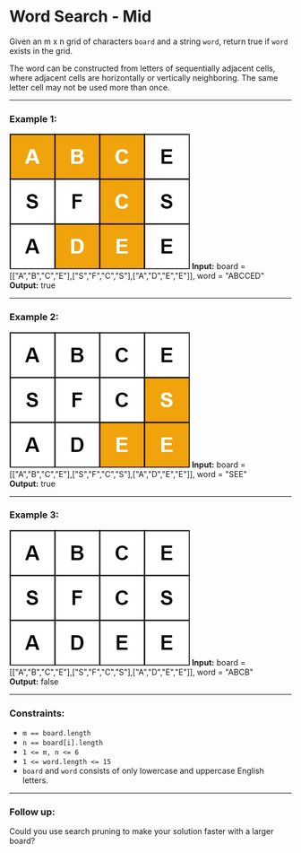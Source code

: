 # Word Search - Mid

Given an m x n grid of characters `board` and a string `word`, return true if `word` exists in the grid.

The word can be constructed from letters of sequentially adjacent cells, where adjacent cells are horizontally or vertically neighboring. The same letter cell may not be used more than once.

---

### Example 1:
![Example 1](example1.jpeg)
**Input:** board = [["A","B","C","E"],["S","F","C","S"],["A","D","E","E"]], word = "ABCCED"  
**Output:** true

---

### Example 2:
![Example 2](example2.jpeg)
**Input:** board = [["A","B","C","E"],["S","F","C","S"],["A","D","E","E"]], word = "SEE"  
**Output:** true

---

### Example 3:
![Example 3](example3.jpeg)
**Input:** board = [["A","B","C","E"],["S","F","C","S"],["A","D","E","E"]], word = "ABCB"  
**Output:** false

---

### Constraints:
- `m == board.length`
- `n == board[i].length`
- `1 <= m, n <= 6`
- `1 <= word.length <= 15`
- `board` and `word` consists of only lowercase and uppercase English letters.

---

### Follow up:
Could you use search pruning to make your solution faster with a larger board?
